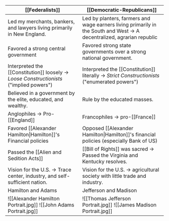 | [[Federalists]]                                                                            | [[Democratic-Republicans]]                                                                                                |
| ------------------------------------------------------------------------------------------ | ------------------------------------------------------------------------------------------------------------------------- |
| Led my merchants, bankers, and lawyers living primarily in New England.                    | Led by planters, farmers and wage earners living primarily in the South and West $\to$ A decentralized, agrarian republic |
| Favored a strong central government                                                        | Favored strong state governments over a strong national government.                                                       |
| Interpreted the [[Constitution]] loosely $\to$ *Loose Constructionists* ("implied powers") | Interpreted the [[Constitution]] literally $\to$ *Strict Constructionists* ("enumerated powers")                          |
| Believed in a government by the elite, educated, and wealthy.                              | Rule by the educated masses.                                                                                              |
| Anglophiles $\to$ Pro-[[England]]                                                          | Francophiles $\to$ pro-[[France]]                                                                                         |
| Favored [[Alexander Hamilton\|Hamilton]]'s Financial policies                              | Opposed [[Alexander Hamilton\|Hamilton]]'s financial policies (especially Bank of US)                                     |
| Passed the [[Alien and Sedition Acts]]                                                     | [[Bill of Rights]] was sacred $\to$ Passed the Virginia and Kentucky resolves.                                            |
| Vision for the U.S. $\to$ Trace center, industry, and self-sufficient nation.              | Vision for the U.S. $\to$ agricultural society with little trade and industry.                                            |
| Hamilton and Adams                                                                         | Jefferson and Madison                                                                                                                          |
| ![[Alexander Hamilton Portrait.jpg]]  ![[John Adams Portrait.jpg]]                                                         | ![[Thomas Jefferson Portrait.jpg]] ![[James Madison Portrait.jpg]]                                                                                     |